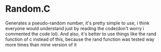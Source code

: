 # Random.C
Generates a pseudo-random number, it's pretty simple to use, i think everyone would understand just by reading the code(don't worry i commented the code lol). And also, it's better to use things like the rand function of c instead of this, because the rand function was tested way more  times than mine version of it
